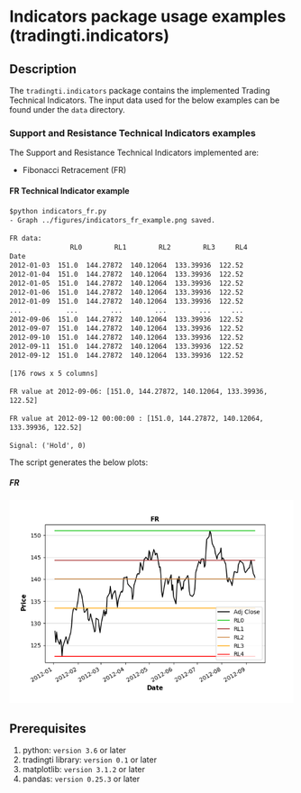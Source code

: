 # Indicators package usage examples (tradingti.indicators)
## Description
The `tradingti.indicators` package contains the implemented Trading Technical Indicators. The input data used for the below examples can be found under the `data` directory.

### Support and Resistance Technical Indicators examples
The Support and Resistance Technical Indicators implemented are:
- Fibonacci Retracement (FR)

#### FR Technical Indicator example
```
$python indicators_fr.py
- Graph ../figures/indicators_fr_example.png saved.

FR data:
               RL0        RL1        RL2        RL3     RL4
Date
2012-01-03  151.0  144.27872  140.12064  133.39936  122.52
2012-01-04  151.0  144.27872  140.12064  133.39936  122.52
2012-01-05  151.0  144.27872  140.12064  133.39936  122.52
2012-01-06  151.0  144.27872  140.12064  133.39936  122.52
2012-01-09  151.0  144.27872  140.12064  133.39936  122.52
...           ...        ...        ...        ...     ...
2012-09-06  151.0  144.27872  140.12064  133.39936  122.52
2012-09-07  151.0  144.27872  140.12064  133.39936  122.52
2012-09-10  151.0  144.27872  140.12064  133.39936  122.52
2012-09-11  151.0  144.27872  140.12064  133.39936  122.52
2012-09-12  151.0  144.27872  140.12064  133.39936  122.52

[176 rows x 5 columns]

FR value at 2012-09-06: [151.0, 144.27872, 140.12064, 133.39936, 122.52]

FR value at 2012-09-12 00:00:00 : [151.0, 144.27872, 140.12064, 133.39936, 122.52]

Signal: ('Hold', 0)
```

The script generates the below plots:

##### FR
![](../figures/indicators_fr_example.png?raw=true)

## Prerequisites
1. python: `version 3.6` or later
2. tradingti library: `version 0.1` or later
3. matplotlib: `version 3.1.2` or later
4. pandas: `version 0.25.3` or later

